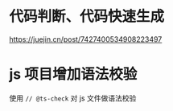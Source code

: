 # 代码判断、代码快速生成
https://juejin.cn/post/7427400534908223497

# js 项目增加语法校验
使用 `// @ts-check` 对 js 文件做语法校验